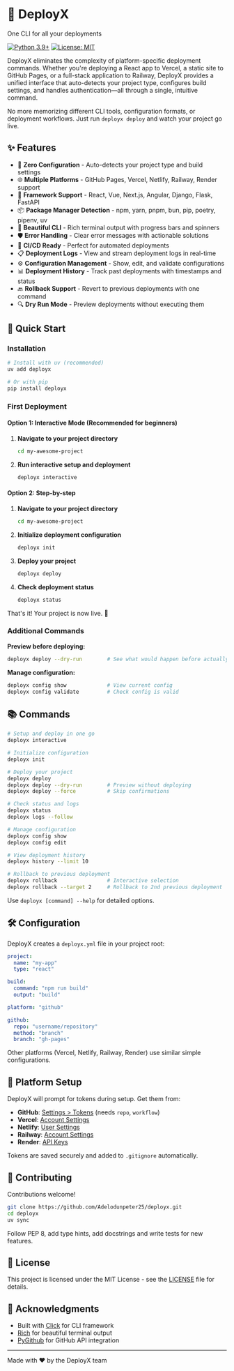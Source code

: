 # 🚀 DeployX

One CLI for all your deployments  

[![Python 3.9+](https://img.shields.io/badge/python-3.9+-blue.svg)](https://www.python.org/downloads/)
[![License: MIT](https://img.shields.io/badge/License-MIT-yellow.svg)](https://opensource.org/licenses/MIT)

DeployX eliminates the complexity of platform-specific deployment commands. Whether you're deploying a React app to Vercel, a static site to GitHub Pages, or a full-stack application to Railway, DeployX provides a unified interface that auto-detects your project type, configures build settings, and handles authentication—all through a single, intuitive command.

No more memorizing different CLI tools, configuration formats, or deployment workflows. Just run `deployx deploy` and watch your project go live.

## ✨ Features

- 🎯 **Zero Configuration** - Auto-detects your project type and build settings
- 🌐 **Multiple Platforms** - GitHub Pages, Vercel, Netlify, Railway, Render support
- 🔧 **Framework Support** - React, Vue, Next.js, Angular, Django, Flask, FastAPI
- 📦 **Package Manager Detection** - npm, yarn, pnpm, bun, pip, poetry, pipenv, uv
- 🎨 **Beautiful CLI** - Rich terminal output with progress bars and spinners
- 🛡️ **Error Handling** - Clear error messages with actionable solutions
- 🔄 **CI/CD Ready** - Perfect for automated deployments
- 📋 **Deployment Logs** - View and stream deployment logs in real-time
- ⚙️ **Configuration Management** - Show, edit, and validate configurations
- 📊 **Deployment History** - Track past deployments with timestamps and status
- 🔙 **Rollback Support** - Revert to previous deployments with one command
- 🔍 **Dry Run Mode** - Preview deployments without executing them

## 🚀 Quick Start

### Installation

```bash
# Install with uv (recommended)
uv add deployx

# Or with pip
pip install deployx
```

### First Deployment

#### Option 1: Interactive Mode (Recommended for beginners)

1. **Navigate to your project directory**
   ```bash
   cd my-awesome-project
   ```

2. **Run interactive setup and deployment**
   ```bash
   deployx interactive
   ```

#### Option 2: Step-by-step

1. **Navigate to your project directory**
   ```bash
   cd my-awesome-project
   ```

2. **Initialize deployment configuration**
   ```bash
   deployx init
   ```

3. **Deploy your project**
   ```bash
   deployx deploy
   ```

4. **Check deployment status**
   ```bash
   deployx status
   ```

That's it! Your project is now live. 🎉

### Additional Commands

**Preview before deploying:**
```bash
deployx deploy --dry-run        # See what would happen before actually deploying
```

**Manage configuration:**
```bash
deployx config show             # View current config
deployx config validate         # Check config is valid
```

## 📚 Commands

```bash
# Setup and deploy in one go
deployx interactive

# Initialize configuration
deployx init

# Deploy your project
deployx deploy
deployx deploy --dry-run        # Preview without deploying
deployx deploy --force          # Skip confirmations

# Check status and logs
deployx status
deployx logs --follow

# Manage configuration
deployx config show
deployx config edit

# View deployment history
deployx history --limit 10

# Rollback to previous deployment
deployx rollback                # Interactive selection
deployx rollback --target 2     # Rollback to 2nd previous deployment
```

Use `deployx [command] --help` for detailed options.

## 🛠️ Configuration

DeployX creates a `deployx.yml` file in your project root:

```yaml
project:
  name: "my-app"
  type: "react"

build:
  command: "npm run build"
  output: "build"

platform: "github"

github:
  repo: "username/repository"
  method: "branch"
  branch: "gh-pages"
```

Other platforms (Vercel, Netlify, Railway, Render) use similar simple configurations.

## 🔧 Platform Setup

DeployX will prompt for tokens during setup. Get them from:

- **GitHub**: [Settings > Tokens](https://github.com/settings/tokens) (needs `repo`, `workflow`)
- **Vercel**: [Account Settings](https://vercel.com/account/tokens)
- **Netlify**: [User Settings](https://app.netlify.com/user/applications#personal-access-tokens)
- **Railway**: [Account Settings](https://railway.app/account/tokens)
- **Render**: [API Keys](https://dashboard.render.com/account/api-keys)

Tokens are saved securely and added to `.gitignore` automatically.

## 🤝 Contributing

Contributions welcome! 

```bash
git clone https://github.com/Adelodunpeter25/deployx.git
cd deployx
uv sync
```

Follow PEP 8, add type hints, add docstrings and write tests for new features.

## 📄 License

This project is licensed under the MIT License - see the [LICENSE](LICENSE) file for details.

## 🙏 Acknowledgments

- Built with [Click](https://click.palletsprojects.com/) for CLI framework
- [Rich](https://rich.readthedocs.io/) for beautiful terminal output
- [PyGithub](https://pygithub.readthedocs.io/) for GitHub API integration

---

Made with ❤️ by the DeployX team
